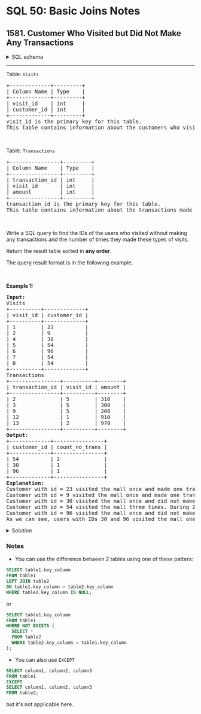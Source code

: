 # SQL 50: Basic Joins Notes
## 1581. Customer Who Visited but Did Not Make Any Transactions

<div class="px-5 pt-4"><div class="group mb-4 inline-flex cursor-pointer flex-col transition-colors text-blue-s dark:text-dark-blue-s hover:text-blue-3 dark:hover:text-dark-blue-3"><div class="inline-flex items-center space-x-1.5">

<details> 
    <summary> SQL schema</summary>

```sql
Create table If Not Exists Visits(visit_id int, customer_id int)
Create table If Not Exists Transactions(transaction_id int, visit_id int, amount int)
Truncate table Visits
insert into Visits (visit_id, customer_id) values ('1', '23')
insert into Visits (visit_id, customer_id) values ('2', '9')
insert into Visits (visit_id, customer_id) values ('4', '30')
insert into Visits (visit_id, customer_id) values ('5', '54')
insert into Visits (visit_id, customer_id) values ('6', '96')
insert into Visits (visit_id, customer_id) values ('7', '54')
insert into Visits (visit_id, customer_id) values ('8', '54')
Truncate table Transactions
insert into Transactions (transaction_id, visit_id, amount) values ('2', '5', '310')
insert into Transactions (transaction_id, visit_id, amount) values ('3', '5', '300')
insert into Transactions (transaction_id, visit_id, amount) values ('9', '5', '200')
insert into Transactions (transaction_id, visit_id, amount) values ('12', '1', '910')
insert into Transactions (transaction_id, visit_id, amount) values ('13', '2', '970')
```
</details>

</div><hr class="invisible border-blue-s group-hover:visible dark:border-dark-blue-s"></div><div class="_1l1MA" data-track-load="description_content"><p>Table: <code>Visits</code></p>

<pre>+-------------+---------+
| Column Name | Type    |
+-------------+---------+
| visit_id    | int     |
| customer_id | int     |
+-------------+---------+
visit_id is the primary key for this table.
This table contains information about the customers who visited the mall.
</pre>

<p>&nbsp;</p>

<p>Table: <code>Transactions</code></p>

<pre>+----------------+---------+
| Column Name    | Type    |
+----------------+---------+
| transaction_id | int     |
| visit_id       | int     |
| amount         | int     |
+----------------+---------+
transaction_id is the primary key for this table.
This table contains information about the transactions made during the visit_id.
</pre>

<p>&nbsp;</p>

<p>Write a&nbsp;SQL query to find the IDs of the users who visited without making any transactions and the number of times they made these types of visits.</p>

<p>Return the result table sorted in <strong>any order</strong>.</p>

<p>The query result format is in the following example.</p>

<p>&nbsp;</p>
<p><strong class="example">Example 1:</strong></p>

<pre><strong>Input:</strong> 
Visits
+----------+-------------+
| visit_id | customer_id |
+----------+-------------+
| 1        | 23          |
| 2        | 9           |
| 4        | 30          |
| 5        | 54          |
| 6        | 96          |
| 7        | 54          |
| 8        | 54          |
+----------+-------------+
Transactions
+----------------+----------+--------+
| transaction_id | visit_id | amount |
+----------------+----------+--------+
| 2              | 5        | 310    |
| 3              | 5        | 300    |
| 9              | 5        | 200    |
| 12             | 1        | 910    |
| 13             | 2        | 970    |
+----------------+----------+--------+
<strong>Output:</strong> 
+-------------+----------------+
| customer_id | count_no_trans |
+-------------+----------------+
| 54          | 2              |
| 30          | 1              |
| 96          | 1              |
+-------------+----------------+
<strong>Explanation:</strong> 
Customer with id = 23 visited the mall once and made one transaction during the visit with id = 12.
Customer with id = 9 visited the mall once and made one transaction during the visit with id = 13.
Customer with id = 30 visited the mall once and did not make any transactions.
Customer with id = 54 visited the mall three times. During 2 visits they did not make any transactions, and during one visit they made 3 transactions.
Customer with id = 96 visited the mall once and did not make any transactions.
As we can see, users with IDs 30 and 96 visited the mall one time without making any transactions. Also, user 54 visited the mall twice and did not make any transactions.
</pre>
</div></div>


<details> 
<summary> Solution </summary>

1. 
``` sql
select
    v.customer_id,
    count(v.visit_id) as count_no_trans
from
    Visits v
    left outer join transactions t on v.visit_id = t.visit_id
where
    t.visit_id is null
group by
    customer_id
```

2. 

``` sql
SELECT
    customer_id,
    COUNT(visit_id) as count_no_trans
FROM
    Visits
WHERE
    visit_id NOT IN (
        SELECT
            visit_id
        FROM
            Transactions
    )
GROUP BY
    customer_id
```

</details>

### Notes
- You can use the difference between 2 tables using one of these patters:


``` SQL
SELECT table1.key_column
FROM table1
LEFT JOIN table2
ON table1.key_column = table2.key_column
WHERE table2.key_column IS NULL;
```
or

``` SQL
SELECT table1.key_column
FROM table1
WHERE NOT EXISTS (
  SELECT *
  FROM table2
  WHERE table2.key_column = table1.key_column
);
```

- You can also use ``EXCEPT``

``` SQL
SELECT column1, column2, column3
FROM table1
EXCEPT
SELECT column1, column2, column3
FROM table2;

```
but it's not applicable here.